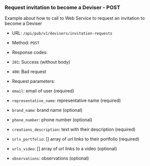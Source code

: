 ### Request invitation to become a Deviser - POST 

Example about how to call to Web Service to request an invitation
to become a Deviser

* URL: `/api/pub/v1/devisers/invitation-requests`
* Method: `POST`
* Response codes: 
 * `201`: Success (without body)
 * `400`: Bad request
  
* Request parameters:
 * `email`: email of user (required)
 * `representative_name`: representative name (required)
 * `brand_name`: brand name (optional)
 * `phone_number`: phone number (optional)
 * `creations_description`: text with their description (required)
 * `urls_portfolio`: [] array of url links to their portfolio (required)
 * `urls_video`: [] array of url links to a video (optional)
 * `observations`: observations (optional)
